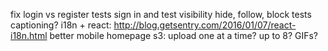 fix login vs register
tests sign in and test visibility
hide, follow, block tests
captioning?
i18n + react: http://blog.getsentry.com/2016/01/07/react-i18n.html
better mobile homepage
s3: upload one at a time? up to 8?
GIFs?
